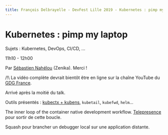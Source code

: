 ```yaml
---
title: François Delbrayelle - DevFest Lille 2019 - Kubernetes : pimp my laptop (notes)
---
```


# Kubernetes : pimp my laptop

Sujets : Kubernetes, DevOps, CI/CD, ...

11h10 - 12h00

Par [Sébastien Nahélou](https://twitter.com/snahelouz) (Zenika). Merci !

/!\ La vidéo complète devrait bientôt être en ligne sur la chaîne YouTube du [GDG France](https://www.youtube.com/user/francegdg).

Arrivé après la moitié du talk.

Outils présentés : [kubectx + kubens](https://github.com/ahmetb/kubectx), `kubetail`, `kubefwd`, `helm`...

The inner loop of the container native development workflow. [Telepresence](https://telepresence.io) pour sortir de cette boucle.

Squash pour brancher un debugger local sur une application distante.
